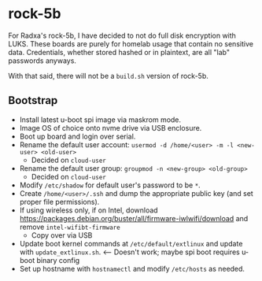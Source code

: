 # rock-5b

For Radxa's rock-5b, I have decided to not do full disk encryption with LUKS. These boards are purely for homelab usage
that contain no sensitive data. Credentials, whether stored hashed or in plaintext, are all "lab" passwords anyways.

With that said, there will not be a `build.sh` version of rock-5b.

## Bootstrap

* Install latest u-boot spi image via maskrom mode.
* Image OS of choice onto nvme drive via USB enclosure.
* Boot up board and login over serial.
* Rename the default user account: `usermod -d /home/<user> -m -l <new-user> <old-user>`
  * Decided on `cloud-user`
* Rename the default user group: `groupmod -n <new-group> <old-group>`
  * Decided on `cloud-user`
* Modify `/etc/shadow` for default user's password to be `*`.
* Create `/home/<user>/.ssh` and dump the appropriate public key (and set proper file permissions).
* If using wireless only, if on Intel, download
https://packages.debian.org/buster/all/firmware-iwlwifi/download and remove `intel-wifibt-firmware`
  * Copy over via USB
* Update boot kernel commands at `/etc/default/extlinux` and update with `update_extlinux.sh`. <-- Doesn't work; maybe spi boot requires u-boot binary config
* Set up hostname with `hostnamectl` and modify `/etc/hosts` as needed.
